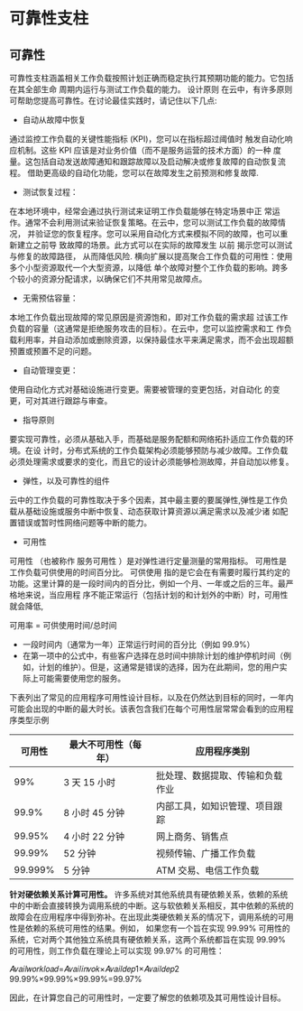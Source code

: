 # 可靠性支柱
## 可靠性 
可靠性支柱涵盖相关工作负载按照计划正确而稳定执行其预期功能的能力。它包括在其全部生命 周期内运行与测试工作负载的能力。
设计原则  在云中，有许多原则可帮助您提高可靠性。在讨论最佳实践时，请记住以下几点:  
* 自动从故障中恢复

通过监控工作负载的关键性能指标 (KPI)，您可以在指标超过阈值时 触发自动化响应机制。这些 KPI 应该是对业务价值（而不是服务运营的技术方面）的一种 度量。这包括自动发送故障通知和跟踪故障以及启动解决或修复故障的自动恢复流程。 借助更高级的自动化功能，您可以在故障发生之前预测和修复故障.  
* 测试恢复过程：

在本地环境中，经常会通过执行测试来证明工作负载能够在特定场景中正 常运作。通常不会利用测试来验证恢复策略。在云中，您可以测试工作负载的故障情况， 并验证您的恢复程序。您可以采用自动化方式来模拟不同的故障，也可以重新建立之前导 致故障的场景。此方式可以在实际的故障发生 以前 揭示您可以测试与修复的故障路径， 从而降低风险.  横向扩展以提高聚合工作负载的可用性：使用多个小型资源取代一个大型资源，以降低 单个故障对整个工作负载的影响。跨多个较小的资源分配请求，以确保它们不共用常见故障点。 
* 无需预估容量：

本地工作负载出现故障的常见原因是资源饱和，即对工作负载的需求超 过该工作负载的容量（这通常是拒绝服务攻击的目标）。在云中，您可以监控需求和工 作负载利用率，并自动添加或删除资源，以保持最佳水平来满足需求，而不会出现超额 预置或预置不足的问题。
* 自动管理变更：

使用自动化方式对基础设施进行变更。需要被管理的变更包括，对自动化 的变更，可对其进行跟踪与审查。
* 指导原则

要实现可靠性，必须从基础入手，而基础是服务配额和网络拓扑适应工作负载的环境。在设 计时，分布式系统的工作负载架构必须能够预防与减少故障。工作负载必须处理需求或要求的变化，而且它的设计必须能够检测故障，并自动加以修复。
* 弹性，以及可靠性的组件

云中的工作负载的可靠性取决于多个因素，其中最主要的要属弹性,弹性是工作负载从基础设施或服务中断中恢复、动态获取计算资源以满足需求以及减少诸 如配置错误或暂时性网络问题等中断的能力。  
* 可用性 

可用性 （也被称作 服务可用性 ）是对弹性进行定量测量的常用指标。 可用性是工作负载可供使用的时间百分比。 可供使用 指的是它会在有需要时履行其约定的功能。这里计算的是一段时间内的百分比，例如一个月、一年或之后的三年。最严格地来说，当应用程 序不能正常运行（包括计划的和计划外的中断）时，可用性就会降低,

可用率 = 可供使用时间/总时间  

* 一段时间内（通常为一年）正常运行时间的百分比（例如 99.9%）
* 在第一项中的公式中，有些客户选择在总时间中排除计划的维护停机时间（例如，计划的维护）。但是，这通常是错误的选择，因为在此期间，您的用户实际上可能需要使用您的服务。

下表列出了常见的应用程序可用性设计目标，以及在仍然达到目标的同时，一年内可能会出现的中断的最大时长。该表包含我们在每个可用性层常常会看到的应用程序类型示例

|可用性|最大不可用性（每年）|应用程序类别|
|---|---|---|
|99%|3 天 15 小时|批处理、数据提取、传输和负载作业|
|99.9%|8 小时 45 分钟|内部工具，如知识管理、项目跟踪|
|99.95%|4 小时 22 分钟|网上商务、销售点|
|99.99%|52 分钟|视频传输、广播工作负载|
|99.999%|5 分钟|ATM 交易、电信工作负载|

**针对硬依赖关系计算可用性。**
许多系统对其他系统具有硬依赖关系，依赖的系统中的中断会直接转换为调用系统的中断。这与软依赖关系相反，其中依赖的系统的故障会在应用程序中得到弥补。在出现此类硬依赖关系的情况下，调用系统的可用性是依赖的系统可用性的结果。例如， 如果您有一个旨在实现 99.99% 可用性的系统，它对两个其他独立系统具有硬依赖关系，这两个系统都旨在实现 99.99% 的可用性，则工作负载在理论上可以实现 99.97% 的可用性：

𝐴𝑣𝑎𝑖𝑙𝑤𝑜𝑟𝑘𝑙𝑜𝑎𝑑=𝐴𝑣𝑎𝑖𝑙𝑖𝑛𝑣𝑜𝑘×𝐴𝑣𝑎𝑖𝑙𝑑𝑒𝑝1×𝐴𝑣𝑎𝑖𝑙𝑑𝑒𝑝2 99.99%×99.99%×99.99%=99.97%


因此，在计算您自己的可用性时，一定要了解您的依赖项及其可用性设计目标。
